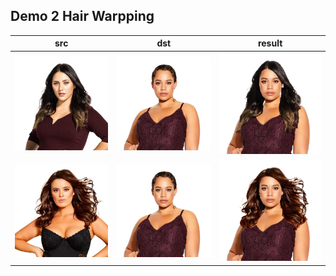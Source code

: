## Demo 2 Hair Warpping
| **src**                                                      |                           **dst**                            | **result**                                                   |
| ------------------------------------------------------------ | :----------------------------------------------------------: | ------------------------------------------------------------ |
| ![image-20230811111534824](./assets/image-20230811111534824.png) | ![image-20230811111537399](./assets/image-20230811111537399.png) | ![image-20230811111539168](./assets/image-20230811111539168.png) |
| ![image-20230811111540905](./assets/image-20230811111540905.png) | ![image-20230811111542562](./assets/image-20230811111542562.png) | ![image-20230811111544042](./assets/image-20230811111544042.png) |

